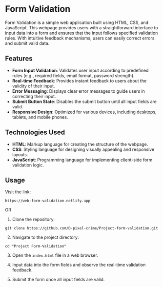 # Form Validation

Form Validation is a simple web application built using HTML, CSS, and JavaScript. This webpage provides users with a straightforward interface to input data into a form and ensures that the input follows specified validation rules. With intuitive feedback mechanisms, users can easily correct errors and submit valid data.

## Features

- **Form Input Validation**: Validates user input according to predefined rules (e.g., required fields, email format, password strength).
- **Real-time Feedback**: Provides instant feedback to users about the validity of their input.
- **Error Messaging**: Displays clear error messages to guide users in correcting their input.
- **Submit Button State**: Disables the submit button until all input fields are valid.
- **Responsive Design**: Optimized for various devices, including desktops, tablets, and mobile phones.

## Technologies Used

- **HTML**: Markup language for creating the structure of the webpage.
- **CSS**: Styling language for designing visually appealing and responsive layouts.
- **JavaScript**: Programming language for implementing client-side form validation logic.

## Usage

Visit the link:

```
https://web-form-validation.netlify.app
```

OR

1. Clone the repository:

```
git clone https://github.com/D-pixel-crime/Project-form-validation.git
```

2. Navigate to the project directory:

```
cd "Project Form-Validation"
```

3. Open the `index.html` file in a web browser.

4. Input data into the form fields and observe the real-time validation feedback.

5. Submit the form once all input fields are valid.
